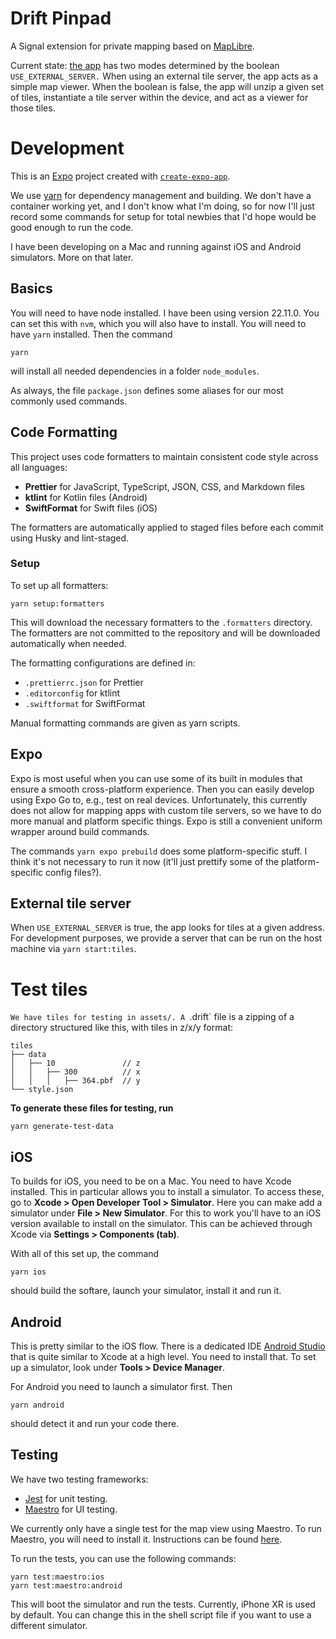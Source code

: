 # Drift Pinpad

A Signal extension for private mapping based on [MapLibre](https://github.com/maplibre/maplibre-native).

Current state: [the app](App.js) has two modes determined by the boolean `USE_EXTERNAL_SERVER.` When using an external tile server, the app acts as a simple map viewer. When the boolean is false, the app will unzip a given set of tiles, instantiate a tile server within the device, and act as a viewer for those tiles.

# Development

This is an [Expo](https://expo.dev) project created with [`create-expo-app`](https://www.npmjs.com/package/create-expo-app).

We use [yarn](https://yarnpkg.com/) for dependency management and building. We don't have a container working yet, and I don't know what I'm doing, so for now I'll just record some commands for setup for total newbies that I'd hope would be good enough to run the code.

I have been developing on a Mac and running against iOS and Android simulators. More on that later.

## Basics

You will need to have node installed. I have been using version 22.11.0. You can set this with `nvm`, which you will also have to install. You will need to have `yarn` installed. Then the command

```
yarn
```

will install all needed dependencies in a folder `node_modules`.

As always, the file `package.json` defines some aliases for our most commonly used commands.

## Code Formatting

This project uses code formatters to maintain consistent code style across all languages:

- **Prettier** for JavaScript, TypeScript, JSON, CSS, and Markdown files
- **ktlint** for Kotlin files (Android)
- **SwiftFormat** for Swift files (iOS)

The formatters are automatically applied to staged files before each commit using Husky and lint-staged.

### Setup

To set up all formatters:

```
yarn setup:formatters
```

This will download the necessary formatters to the `.formatters` directory. The formatters are not committed to the repository and will be downloaded automatically when needed.

The formatting configurations are defined in:

- `.prettierrc.json` for Prettier
- `.editorconfig` for ktlint
- `.swiftformat` for SwiftFormat

Manual formatting commands are given as yarn scripts.

## Expo

Expo is most useful when you can use some of its built in modules that ensure a smooth cross-platform experience. Then you can easily develop using Expo Go to, e.g., test on real devices. Unfortunately, this currently does not allow for mapping apps with custom tile servers, so we have to do more manual and platform specific things. Expo is still a convenient uniform wrapper around build commands.

The commands `yarn expo prebuild` does some platform-specific stuff. I think it's not necessary to run it now (it'll just prettify some of the platform-specific config files?).

## External tile server

When `USE_EXTERNAL_SERVER` is true, the app looks for tiles at a given address. For development purposes, we provide a server that
can be run on the host machine via `yarn start:tiles`.

# Test tiles

`We have tiles for testing in assets/. A `.drift` file is a zipping of a directory structured like this, with tiles in z/x/y format:

```
tiles
├── data
│   ├── 10               // z
│   │   ├── 300          // x
│   │   │   ├── 364.pbf  // y
└── style.json
```

**To generate these files for testing, run**

```
yarn generate-test-data
```

## iOS

To builds for iOS, you need to be on a Mac. You need to have Xcode installed. This in particular allows you to install a simulator. To access these, go to **Xcode > Open Developer Tool > Simulator**. Here you can make add a simulator under **File > New Simulator**. For this to work you'll have to an iOS version available to install on the simulator. This can be achieved through Xcode via **Settings > Components (tab)**.

With all of this set up, the command

```
yarn ios
```

should build the softare, launch your simulator, install it and run it.

## Android

This is pretty similar to the iOS flow. There is a dedicated IDE [Android Studio](https://developer.android.com/studio) that is quite similar to Xcode at a high level. You need to install that. To set up a simulator, look under **Tools > Device Manager**.

For Android you need to launch a simulator first. Then

```
yarn android
```

should detect it and run your code there.

## Testing

We have two testing frameworks:

- [Jest](https://jestjs.io/) for unit testing.
- [Maestro](https://maestro.mobile.dev/) for UI testing.

We currently only have a single test for the map view using Maestro. To run Maestro, you will need to install it. Instructions can be found [here](https://maestro.mobile.dev/docs/getting-started/installation).

To run the tests, you can use the following commands:

```
yarn test:maestro:ios
yarn test:maestro:android
```

This will boot the simulator and run the tests. Currently, iPhone XR is used by default. You can change this in the shell script file if you want to use a different simulator.
